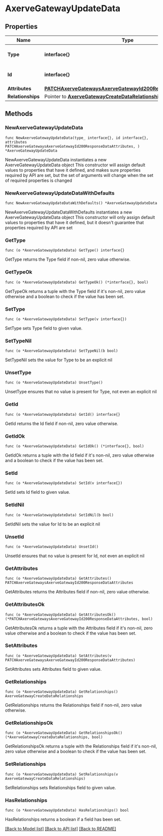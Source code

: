 # AxerveGatewayUpdateData

## Properties

Name | Type | Description | Notes
------------ | ------------- | ------------- | -------------
**Type** | **interface{}** | The resource&#39;s type | 
**Id** | **interface{}** | The resource&#39;s id | 
**Attributes** | [**PATCHAxerveGatewaysAxerveGatewayId200ResponseDataAttributes**](PATCHAxerveGatewaysAxerveGatewayId200ResponseDataAttributes.md) |  | 
**Relationships** | Pointer to [**AxerveGatewayCreateDataRelationships**](AxerveGatewayCreateDataRelationships.md) |  | [optional] 

## Methods

### NewAxerveGatewayUpdateData

`func NewAxerveGatewayUpdateData(type_ interface{}, id interface{}, attributes PATCHAxerveGatewaysAxerveGatewayId200ResponseDataAttributes, ) *AxerveGatewayUpdateData`

NewAxerveGatewayUpdateData instantiates a new AxerveGatewayUpdateData object
This constructor will assign default values to properties that have it defined,
and makes sure properties required by API are set, but the set of arguments
will change when the set of required properties is changed

### NewAxerveGatewayUpdateDataWithDefaults

`func NewAxerveGatewayUpdateDataWithDefaults() *AxerveGatewayUpdateData`

NewAxerveGatewayUpdateDataWithDefaults instantiates a new AxerveGatewayUpdateData object
This constructor will only assign default values to properties that have it defined,
but it doesn't guarantee that properties required by API are set

### GetType

`func (o *AxerveGatewayUpdateData) GetType() interface{}`

GetType returns the Type field if non-nil, zero value otherwise.

### GetTypeOk

`func (o *AxerveGatewayUpdateData) GetTypeOk() (*interface{}, bool)`

GetTypeOk returns a tuple with the Type field if it's non-nil, zero value otherwise
and a boolean to check if the value has been set.

### SetType

`func (o *AxerveGatewayUpdateData) SetType(v interface{})`

SetType sets Type field to given value.


### SetTypeNil

`func (o *AxerveGatewayUpdateData) SetTypeNil(b bool)`

 SetTypeNil sets the value for Type to be an explicit nil

### UnsetType
`func (o *AxerveGatewayUpdateData) UnsetType()`

UnsetType ensures that no value is present for Type, not even an explicit nil
### GetId

`func (o *AxerveGatewayUpdateData) GetId() interface{}`

GetId returns the Id field if non-nil, zero value otherwise.

### GetIdOk

`func (o *AxerveGatewayUpdateData) GetIdOk() (*interface{}, bool)`

GetIdOk returns a tuple with the Id field if it's non-nil, zero value otherwise
and a boolean to check if the value has been set.

### SetId

`func (o *AxerveGatewayUpdateData) SetId(v interface{})`

SetId sets Id field to given value.


### SetIdNil

`func (o *AxerveGatewayUpdateData) SetIdNil(b bool)`

 SetIdNil sets the value for Id to be an explicit nil

### UnsetId
`func (o *AxerveGatewayUpdateData) UnsetId()`

UnsetId ensures that no value is present for Id, not even an explicit nil
### GetAttributes

`func (o *AxerveGatewayUpdateData) GetAttributes() PATCHAxerveGatewaysAxerveGatewayId200ResponseDataAttributes`

GetAttributes returns the Attributes field if non-nil, zero value otherwise.

### GetAttributesOk

`func (o *AxerveGatewayUpdateData) GetAttributesOk() (*PATCHAxerveGatewaysAxerveGatewayId200ResponseDataAttributes, bool)`

GetAttributesOk returns a tuple with the Attributes field if it's non-nil, zero value otherwise
and a boolean to check if the value has been set.

### SetAttributes

`func (o *AxerveGatewayUpdateData) SetAttributes(v PATCHAxerveGatewaysAxerveGatewayId200ResponseDataAttributes)`

SetAttributes sets Attributes field to given value.


### GetRelationships

`func (o *AxerveGatewayUpdateData) GetRelationships() AxerveGatewayCreateDataRelationships`

GetRelationships returns the Relationships field if non-nil, zero value otherwise.

### GetRelationshipsOk

`func (o *AxerveGatewayUpdateData) GetRelationshipsOk() (*AxerveGatewayCreateDataRelationships, bool)`

GetRelationshipsOk returns a tuple with the Relationships field if it's non-nil, zero value otherwise
and a boolean to check if the value has been set.

### SetRelationships

`func (o *AxerveGatewayUpdateData) SetRelationships(v AxerveGatewayCreateDataRelationships)`

SetRelationships sets Relationships field to given value.

### HasRelationships

`func (o *AxerveGatewayUpdateData) HasRelationships() bool`

HasRelationships returns a boolean if a field has been set.


[[Back to Model list]](../README.md#documentation-for-models) [[Back to API list]](../README.md#documentation-for-api-endpoints) [[Back to README]](../README.md)


